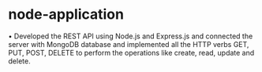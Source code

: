 # node-application
•	Developed the REST API using Node.js and Express.js and connected the server with MongoDB database and implemented all the HTTP verbs GET, PUT, POST, DELETE to perform the operations like create, read, update and delete.
